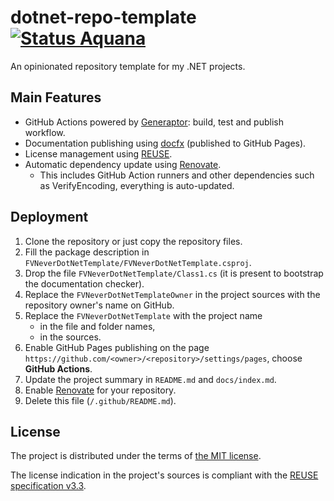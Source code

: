 <!--
SPDX-FileCopyrightText: 2024-2025 Friedrich von Never <friedrich@fornever.me>

SPDX-License-Identifier: MIT
-->

dotnet-repo-template [![Status Aquana][status-aquana]][andivionian-status-classifier]
====================
An opinionated repository template for my .NET projects.

Main Features
-------------
- GitHub Actions powered by [Generaptor][generaptor]: build, test and publish workflow.
- Documentation publishing using [docfx][] (published to GitHub Pages).
- License management using [REUSE][reuse].
- Automatic dependency update using [Renovate][renovate].
  - This includes GitHub Action runners and other dependencies such as VerifyEncoding, everything is auto-updated.

Deployment
----------
1. Clone the repository or just copy the repository files.
2. Fill the package description in `FVNeverDotNetTemplate/FVNeverDotNetTemplate.csproj`.
3. Drop the file `FVNeverDotNetTemplate/Class1.cs` (it is present to bootstrap the documentation checker).
4. Replace the `FVNeverDotNetTemplateOwner` in the project sources with the repository owner's name on GitHub.
5. Replace the `FVNeverDotNetTemplate` with the project name
   - in the file and folder names,
   - in the sources.
6. Enable GitHub Pages publishing on the page `https://github.com/<owner>/<repository>/settings/pages`, choose **GitHub Actions**.
7. Update the project summary in `README.md` and `docs/index.md`.
8. Enable [Renovate][renovate] for your repository.
9. Delete this file (`/.github/README.md`).

License
-------
The project is distributed under the terms of [the MIT license][docs.license].

The license indication in the project's sources is compliant with the [REUSE specification v3.3][reuse.spec].

[andivionian-status-classifier]: https://andivionian.fornever.me/v1/#status-aquana-
[docfx]: https://dotnet.github.io/docfx/
[docs.license]: ../LICENSE.txt
[generaptor]: https://github.com/ForNeVeR/Generaptor/
[renovate]: https://github.com/apps/renovate
[reuse.spec]: https://reuse.software/spec-3.3/
[reuse]: https://reuse.software/
[status-aquana]: https://img.shields.io/badge/status-aquana-yellowgreen.svg
